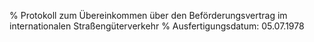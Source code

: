 % Protokoll zum Übereinkommen über den Beförderungsvertrag im internationalen Straßengüterverkehr
% Ausfertigungsdatum: 05.07.1978
 